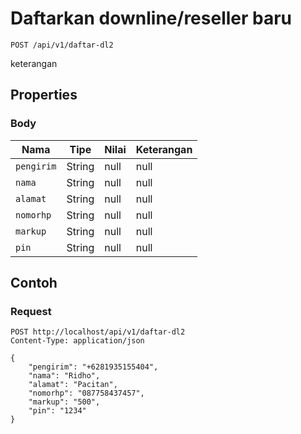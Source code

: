 # Daftarkan downline/reseller baru
```http
POST /api/v1/daftar-dl2
```
keterangan
## Properties
### Body
Nama | Tipe | Nilai | Keterangan
--- | --- | --- | ---
<code>pengirim</code> | String | null | null
<code>nama</code> | String | null | null
<code>alamat</code> | String | null | null
<code>nomorhp</code> | String | null | null
<code>markup</code> | String | null | null
<code>pin</code> | String | null | null
## Contoh
### Request
```http
POST http://localhost/api/v1/daftar-dl2
Content-Type: application/json

{
    "pengirim": "+6281935155404",
    "nama": "Ridho",
    "alamat": "Pacitan",
    "nomorhp": "087758437457",
    "markup": "500",
    "pin": "1234"
}


```
